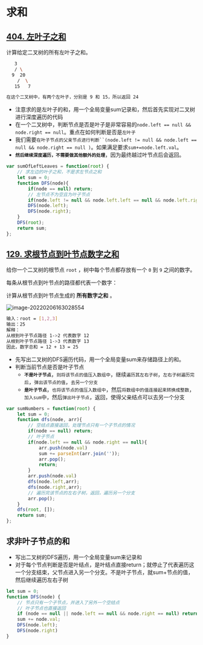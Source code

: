 # 求和

## [404. 左叶子之和](https://leetcode-cn.com/problems/sum-of-left-leaves/)

计算给定二叉树的所有左叶子之和。

``` bash
   3
   / \
  9  20
    /  \
   15   7

在这个二叉树中，有两个左叶子，分别是 9 和 15，所以返回 24
```

- 注意求的是左叶子的和，用一个全局变量sum记录和，然后首先实现对二叉树进行深度遍历的代码
- 在一个二叉树中，判断节点是否是叶子是非常容易的`node.left == null && node.right == null`。重点在如何判断是否是`左叶子`
- 我们需要`在叶子节点的父亲节点进行判断``(node.left != null && node.left == null && node.right == null )`。如果满足要求`sum+=node.left.val`。
- **`然后继续深度遍历，不需要做其他额外的处理`**，因为最终越过叶节点后会返回。

``` javascript
var sumOfLeftLeaves = function(root) {
    // 求左边的叶子之和，不是求左节点之和
    let sum = 0;
    function DFS(node){
        if(node == null) return;
        // 左节点不为空且为叶子节点
        if(node.left != null && node.left.left == null && node.left.right == null) sum += node.left.val;
        DFS(node.left);
        DFS(node.right);
    }
    DFS(root);
    return sum;
};
```

## [129. 求根节点到叶节点数字之和](https://leetcode-cn.com/problems/sum-root-to-leaf-numbers/)

给你一个二叉树的根节点 `root` ，树中每个节点都存放有一个 `0` 到 `9` 之间的数字。

每条从根节点到叶节点的路径都代表一个数字：

计算从根节点到叶节点生成的 **所有数字之和** 。

![image-20220206163028554](C:\Users\zayn\AppData\Roaming\Typora\typora-user-images\image-20220206163028554.png)

``` bash
输入：root = [1,2,3]
输出：25
解释：
从根到叶子节点路径 1->2 代表数字 12
从根到叶子节点路径 1->3 代表数字 13
因此，数字总和 = 12 + 13 = 25
```

- 先写出二叉树的DFS遍历代码，用一个全局变量sum来存储路径上的和。
- 判断当前节点是否是叶子节点
  - **`不是叶子节点`**，`则将该节点的值压入数组中`，继续`遍历其左右子树`，`左右子树遍历完后`，`弹出该节点的值`，`去另一个分支`
  - **`是叶子节点`**，`也将该节点的值压入数组中`，然后`将数组中的值连接起来转换成整数`，`加入sum`中，然后`弹出叶子节点`，返回，使得父亲结点可以去另一个分支

``` javascript
var sumNumbers = function(root) {
    let sum = 0;
    function dfs(node, arr){
        // 空结点直接返回，处理节点只有一个子节点的情况
        if(node == null) return;
        // 叶子节点
        if(node.left == null && node.right == null){
            arr.push(node.val)
            sum += parseInt(arr.join(''));
            arr.pop();
            return;
        }
        arr.push(node.val)
        dfs(node.left,arr);
        dfs(node.right,arr);
        // 遍历完该节点的左右子树，返回，遍历另一个分支
        arr.pop();   
    }
    dfs(root, []);
    return sum;
};
```

## 求非叶子节点的和

- 写出二叉树的DFS遍历，用一个全局变量sum来记录和
- 对于每个节点判断是否是叶结点，是叶结点直接return；就停止了代表遍历这一个分支结束，父节点进入另一个分支。不是叶子节点，就sum+节点的值，然后继续遍历左右子树

``` javascript
let sum = 0;
function DFS(node) {
    // 节点只有一个子节点，并进入了另外一个空结点
    // 叶子节点也直接返回
    if (node == null || node.left == null && node.right == null) return;
    sum += node.val;
    DFS(node.left);
    DFS(node.right)
}
```

